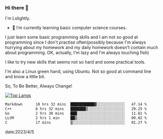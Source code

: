 ### Hi there 👋

I'm Lslightly.

- 🌱 I’m currently learning basic computer science courses.

I just learn some basic programming skills and I am not so good at programming since I don't practise often(possibly because I'm always hurrying about my homework and my daily homework doesn't contain much about programming. OK, actually, I'm lazy and I'm always touching fish)

I like to try new skills that seems not so hard and some practical tools.

I'm also a Linux green hand, using Ubuntu. Not so good at command line and know a little bit.

So, To Be Better, Always Change!

[![Top Langs](https://github-readme-stats.vercel.app/api/top-langs/?username=Lslightly&layout=compact)](https://github.com/anuraghazra/github-readme-stats)

<!--START_SECTION:waka-->

```txt
Markdown      10 hrs 32 mins  ███████████▓░░░░░░░░░░░░░   47.14 %
C++           6 hrs 32 mins   ███████▒░░░░░░░░░░░░░░░░░   29.25 %
Go            2 hrs 38 mins   ███░░░░░░░░░░░░░░░░░░░░░░   11.81 %
LLVM          2 hrs 1 min     ██▒░░░░░░░░░░░░░░░░░░░░░░   09.02 %
C             17 mins         ▒░░░░░░░░░░░░░░░░░░░░░░░░   01.27 %
```

<!--END_SECTION:waka-->

date:2023/4/5

